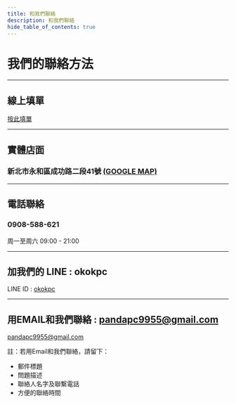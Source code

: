 ```yaml
---
title: 和我們聯絡
description: 和我們聯絡
hide_table_of_contents: true
---
```


# 我們的聯絡方法
---
## 線上填單 
[按此填單](/callme)
   
---
## 實體店面

### 新北市永和區成功路二段41號 [(GOOGLE MAP)](https://g.page/luvtw)
---
## 電話聯絡

### 0908-588-621

周一至周六 09:00 - 21:00

---
## 加我們的 LINE : okokpc

LINE ID : [okokpc](https://line.me/ti/p/258-a-F0zZ)

---
## 用EMAIL和我們聯絡 : pandapc9955@gmail.com
[pandapc9955@gmail.com](mailto:pandapc9955@gmail.com)   
   
註：若用Email和我們聯絡，請留下：
* 郵件標題
* 問題描述
* 聯絡人名字及聯繫電話
* 方便的聯絡時間